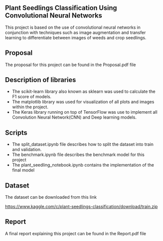 ## Plant Seedlings Classification Using Convolutional Neural Networks
This project is based on the use of convolutional neural networks in conjunction with techniques such as image
augmentation and transfer learning to differentiate between images of weeds and crop seedlings.

## Proposal
The proposal for this project can be found in the Proposal.pdf file

## Description of libraries

- The scikit-learn library also known as sklearn was used to calculate the F1 score of models.
- The matplotlib library was used for visualization of all plots and images within the project.
- The Keras library running on top of TensorFlow was use to implement all Convolution Neural Network(CNN) and Deep learning models.

## Scripts

- The split_dataset.ipynb file describes how to split the dataset into train and validation.
- The benchmark.ipynb file describes the benchmark model for this project
- The plant_seedling_notebook.ipynb contains the implementation of the final model

## Dataset
The dataset can be downloaded from this link 

https://www.kaggle.com/c/plant-seedlings-classification/download/train.zip

## Report 
A final report explaining this project can be found in the Report.pdf file

